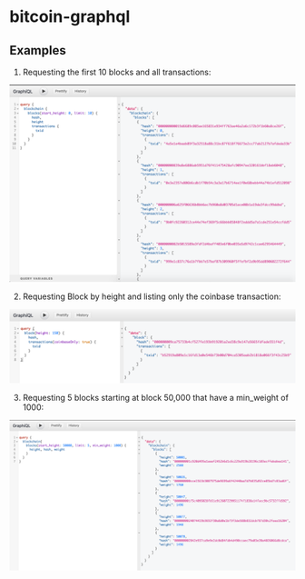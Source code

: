 # bitcoin-graphql

## Examples

1. Requesting the first 10 blocks and all transactions:

![](Examples/1.png)

2. Requesting Block by height and listing only the coinbase transaction:

![](Examples/2.png)

3. Requesting 5 blocks starting at block 50,000 that have a min_weight of 1000:

![](Examples/3.png)
